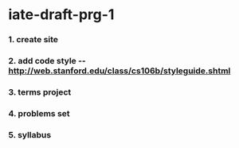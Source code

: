 # iate-draft-prg-1


### 1. create site
### 2. add code style -- http://web.stanford.edu/class/cs106b/styleguide.shtml
### 3. terms project
### 4. problems set
### 5. syllabus

